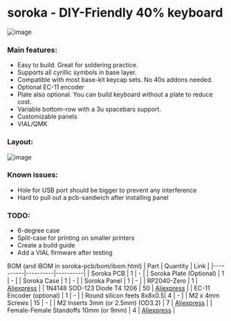 # soroka - DIY-Friendly 40% keyboard

![image](https://github.com/kapee1/soroka/assets/98476799/aaaffb00-3ea0-427a-adfa-39a69607251a)


### Main features:

* Easy to build. Great for soldering practice.
* Supports all cyrillic symbols in base layer.
* Compatible with most base-kit keycap sets. No 40s addons needed.
* Optional EC-11 encoder
* Plate also optional. You can build keyboard without a plate to reduce cost.
* Variable bottom-row with a 3u spacebars support.
* Customizable panels
* VIAL/QMK 

### Layout:

![image](https://github.com/kapee1/soroka/assets/98476799/303a2640-8ece-4c63-8b4c-6768845c624c)

### Known issues:
* Hole for USB port should be bigger to prevent any interference
* Hard to pull out a pcb-sandwich after installing panel

### TODO:
* 6-degree case
* Split-case for printing on smaller printers
* Create a build guide
* Add a VIAL firmware after testing

BOM (and iBOM in soroka-pcb/bom/ibom.html)
| Part     | Quantity |  Link    |
|----------|----------|----------|
| Soroka PCB  | 1   |  - |
| Soroka Plate (Optional)  |  1   |  - |
| Soroka Case | 1   |  - |
| Soroka Panel  |  1   |  - |
| RP2040-Zero  | 1   |  [Aliexpress](https://aliexpress.ru/item/1005004281549886.html) |
| 1N4148 SOD-123 Diode T4 1206  | 50  |  [Aliexpress](https://aliexpress.ru/item/1005005271390029.html) |
| EC-11 Encoder (optional)  |  1   |  - |
| Round silicon feets 8x8x0.5| 4  |  - |
| M2 x 4mm Screws  | 15  |  - |
| M2 Inserts 3mm (or 2.5mm) (OD3.2) | 7   |  [Aliexpress](https://aliexpress.ru/item/1005003582355741.htm) |
| Female-Female Standoffs 10mm (or 9mm)  | 4  |  [Aliexpress](https://aliexpress.ru/item/1005004469963266.html) |
